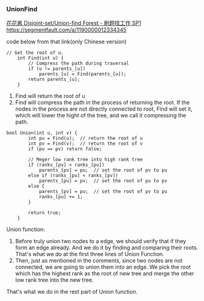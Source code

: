 ### UnionFind

[花花酱 Disjoint-set/Union-find Forest - 刷题找工作 SP1](https://www.youtube.com/watch?v=VJnUwsE4fWA)  
https://segmentfault.com/a/1190000012334345

code below from that link(only Chinese version)


```
// Get the root of u.
	int Find(int u) {
		// Compress the path during traversal
		if (u != parents_[u])
			parents_[u] = Find(parents_[u]);
		return parents_[u];
	}
```
1. Find will return the root of u
2. Find will compress the path in the process of returning the root. If the nodes in the process are not directly connected to root, Find will set it, which will lower the hight of the tree, and we call it compressing the path.


```
bool Union(int u, int v) {
		int pu = Find(u);  // return the root of u
		int pv = Find(v);  // return the root of v
		if (pu == pv) return false;

		// Meger low rank tree into high rank tree
		if (ranks_[pv] < ranks_[pu])
			parents_[pv] = pu;  // set the root of pv to pu
		else if (ranks_[pu] < ranks_[pv])
			parents_[pu] = pv;  // set the root of pu to pv
		else {
			parents_[pv] = pu;  // set the root of pv to pu
			ranks_[pu] += 1;
		}

		return true;
	}
```

Union function:
1. Before truly union two nodes to a edge, we should verify that if they form an edge already. And we do it by finding and comparing their roots. That's what we do at the first three lines of Union Function.
2. Then, just as mentioned in the comments, since two nodes are not connected, we are going to union them into an edge. We pick the root which has the highest rank as the root of new tree and merge the other low rank tree into the new tree.


That's what we do in the rest part of Union function.
